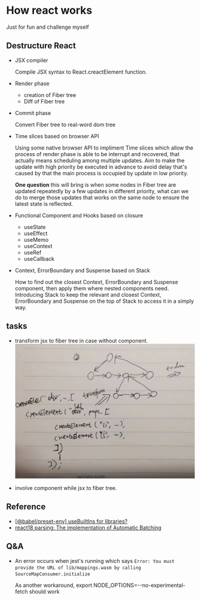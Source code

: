 # How react works

Just for fun and challenge myself

## Destructure React

- JSX compiler

  Compile JSX syntax to React.creactElement function.

- Render phase

  - creation of Fiber tree
  - Diff of Fiber tree

- Commit phase

  Convert Fiber tree to real-word dom tree

- Time slices based on browser API

  Using some native browser API to impliment Time slices which allow the process of render phase is able to be interrupt and recovered, that actually means scheduling among multiple updates. Aim to make the update with high priority be executed in advance to avoid delay that's caused by that the main process is occupied by update in low priority.

  **One question** this will bring is when some nodes in Fiber tree are updated repeatedly by a few updates in different priority, what can we do to merge those updates that works on the same node to ensure the latest state is reflected.

- Functional Component and Hooks based on closure

  - useState
  - useEffect
  - useMemo
  - useContext
  - useRef
  - useCallback

- Context, ErrorBoundary and Suspense based on Stack

  How to find out the closest Context, ErrorBoundary and Suspense component, then apply them where nested components need. Introducing Stack to keep the relevant and closest Context, ErrorBoundary and Suspense on the top of Stack to access it in a simply way.

## tasks

- transform jsx to fiber tree in case without component.
  ![](./doc/jsx-fiber.jpg)
  
- involve component while jsx to fiber tree.

## Reference

- [[@babel/preset-env] useBuiltIns for libraries?](https://github.com/babel/babel/issues/7267)
- [react18 parsing: The implementation of Automatic Batching](https://juejin.cn/post/7196313603426910269)

## Q&A

- An error occurs when jest's running which says `Error: You must provide the URL of lib/mappings.wasm by calling SourceMapConsumer.initialize`

  As another workaround, export NODE_OPTIONS=--no-experimental-fetch should work
